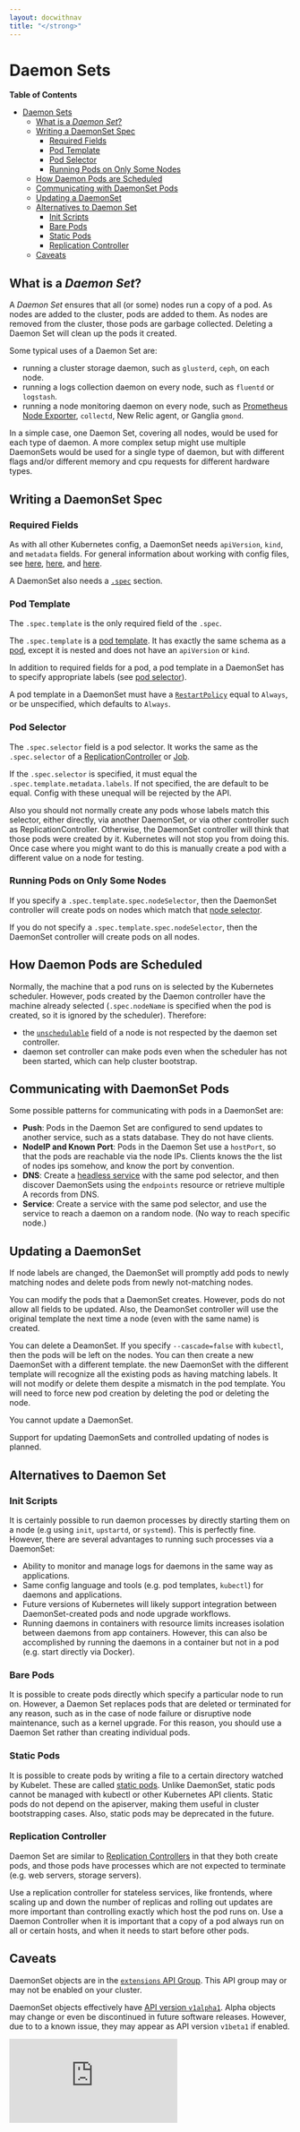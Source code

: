 ```yaml
---
layout: docwithnav
title: "</strong>"
---
```

<!-- BEGIN MUNGE: UNVERSIONED_WARNING -->


<!-- END MUNGE: UNVERSIONED_WARNING -->

# Daemon Sets

**Table of Contents**
<!-- BEGIN MUNGE: GENERATED_TOC -->

- [Daemon Sets](#daemon-sets)
  - [What is a _Daemon Set_?](#what-is-a-daemon-set)
  - [Writing a DaemonSet Spec](#writing-a-daemonset-spec)
    - [Required Fields](#required-fields)
    - [Pod Template](#pod-template)
    - [Pod Selector](#pod-selector)
    - [Running Pods on Only Some Nodes](#running-pods-on-only-some-nodes)
  - [How Daemon Pods are Scheduled](#how-daemon-pods-are-scheduled)
  - [Communicating with DaemonSet Pods](#communicating-with-daemonset-pods)
  - [Updating a DaemonSet](#updating-a-daemonset)
  - [Alternatives to Daemon Set](#alternatives-to-daemon-set)
    - [Init Scripts](#init-scripts)
    - [Bare Pods](#bare-pods)
    - [Static Pods](#static-pods)
    - [Replication Controller](#replication-controller)
  - [Caveats](#caveats)

<!-- END MUNGE: GENERATED_TOC -->

## What is a _Daemon Set_?

A _Daemon Set_ ensures that all (or some) nodes run a copy of a pod.  As nodes are added to the
cluster, pods are added to them.  As nodes are removed from the cluster, those pods are garbage
collected.  Deleting a Daemon Set will clean up the pods it created.

Some typical uses of a Daemon Set are:

- running a cluster storage daemon, such as `glusterd`, `ceph`, on each node.
- running a logs collection daemon on every node, such as `fluentd` or `logstash`.
- running a node monitoring daemon on every node, such as [Prometheus Node Exporter](
  https://github.com/prometheus/node_exporter), `collectd`, New Relic agent, or Ganglia `gmond`.

In a simple case, one Daemon Set, covering all nodes, would be used for each type of daemon.
A more complex setup might use multiple DaemonSets would be used for a single type of daemon,
but with different flags and/or different memory and cpu requests for different hardware types.

## Writing a DaemonSet Spec

### Required Fields

As with all other Kubernetes config, a DaemonSet needs `apiVersion`, `kind`, and `metadata` fields.  For
general information about working with config files, see [here](../user-guide/simple-yaml.html),
[here](../user-guide/configuring-containers.html), and [here](../user-guide/working-with-resources.html).

A DaemonSet also needs a [`.spec`](../devel/api-conventions.html#spec-and-status) section.

### Pod Template

The `.spec.template` is the only required field of the `.spec`.

The `.spec.template` is a [pod template](../user-guide/replication-controller.html#pod-template).
It has exactly the same schema as a [pod](../user-guide/pods.html), except
it is nested and does not have an `apiVersion` or `kind`.

In addition to required fields for a pod, a pod template in a DaemonSet has to specify appropriate
labels (see [pod selector](#pod-selector)).

A pod template in a DaemonSet must have a [`RestartPolicy`](../user-guide/pod-states.html)
 equal to `Always`, or be unspecified, which defaults to `Always`.

### Pod Selector

The `.spec.selector` field is a pod selector.  It works the same as the `.spec.selector` of
a [ReplicationController](../user-guide/replication-controller.html) or
[Job](../user-guide/jobs.html).

If the `.spec.selector` is specified, it must equal the `.spec.template.metadata.labels`.  If not
specified, the are default to be equal.  Config with these unequal will be rejected by the API.

Also you should not normally create any pods whose labels match this selector, either directly, via
another DaemonSet, or via other controller such as ReplicationController.  Otherwise, the DaemonSet
controller will think that those pods were created by it.  Kubernetes will not stop you from doing
this.  Once case where you might want to do this is manually create a pod with a different value on
a node for testing.

### Running Pods on Only Some Nodes

If you specify a `.spec.template.spec.nodeSelector`, then the DaemonSet controller will
create pods on nodes which match that [node
selector](../user-guide/node-selection/README.html).

If you do not specify a `.spec.template.spec.nodeSelector`, then the DaemonSet controller will
create pods on all nodes.

## How Daemon Pods are Scheduled

Normally, the machine that a pod runs on is selected by the Kubernetes scheduler.  However, pods
created by the Daemon controller have the machine already selected (`.spec.nodeName` is specified
when the pod is created, so it is ignored by the scheduler).  Therefore:

 - the [`unschedulable`](node.html#manual-node-administration) field of a node is not respected
   by the daemon set controller.
 - daemon set controller can make pods even when the scheduler has not been started, which can help cluster
   bootstrap.

## Communicating with DaemonSet Pods

Some possible patterns for communicating with pods in a DaemonSet are:

- **Push**: Pods in the Daemon Set are configured to send updates to another service, such
  as a stats database.  They do not have clients.
- **NodeIP and Known Port**: Pods in the Daemon Set use a `hostPort`, so that the pods are reachable
  via the node IPs.  Clients knows the the list of nodes ips somehow, and know the port by convention.
- **DNS**: Create a [headless service](../user-guide/services.html#headless-services) with the same pod selector,
  and then discover DaemonSets using the `endpoints` resource or retrieve multiple A records from
  DNS.
- **Service**: Create a service with the same pod selector, and use the service to reach a
  daemon on a random node. (No way to reach specific node.)

## Updating a DaemonSet

If node labels are changed, the DaemonSet will promptly add pods to newly matching nodes and delete
pods from newly not-matching nodes.

You can modify the pods that a DaemonSet creates.  However, pods do not allow all
fields to be updated.  Also, the DeamonSet controller will use the original template the next
time a node (even with the same name) is created.


You can delete a DeamonSet.  If you specify `--cascade=false` with `kubectl`, then the pods
will be left on the nodes.  You can then create a new DaemonSet with a different template.
the new DaemonSet with the different template will recognize all the existing pods as having
matching labels.  It will not modify or delete them despite a mismatch in the pod template.
You will need to force new pod creation by deleting the pod or deleting the node.

You cannot update a DaemonSet.

Support for updating DaemonSets and controlled updating of nodes is planned.

## Alternatives to Daemon Set

### Init Scripts

It is certainly possible to run daemon processes by directly starting them on a node (e.g using
`init`, `upstartd`, or `systemd`).  This is perfectly fine.  However, there are several advantages to
running such processes via a DaemonSet:

- Ability to monitor and manage logs for daemons in the same way as applications.
- Same config language and tools (e.g. pod templates, `kubectl`) for daemons and applications.
- Future versions of Kubernetes will likely support integration between DaemonSet-created
  pods and node upgrade workflows.
- Running daemons in containers with resource limits increases isolation between daemons from app
  containers.  However, this can also be accomplished by running the daemons in a container but not in a pod
  (e.g. start directly via Docker).

### Bare Pods

It is possible to create pods directly which specify a particular node to run on.  However,
a Daemon Set replaces pods that are deleted or terminated for any reason, such as in the case of
node failure or disruptive node maintenance, such as a kernel upgrade. For this reason, you should
use a Daemon Set rather than creating individual pods.

### Static Pods

It is possible to create pods by writing a file to a certain directory watched by Kubelet.  These
are called [static pods](static-pods.html).
Unlike DaemonSet, static pods cannot be managed with kubectl
or other Kubernetes API clients.  Static pods do not depend on the apiserver, making them useful
in cluster bootstrapping cases.  Also, static pods may be deprecated in the future.

### Replication Controller

Daemon Set are similar to [Replication Controllers](../user-guide/replication-controller.html) in that
they both create pods, and those pods have processes which are not expected to terminate (e.g. web servers,
storage servers).

Use a replication controller for stateless services, like frontends, where scaling up and down the
number of replicas and rolling out updates are more important than controlling exactly which host
the pod runs on.  Use a Daemon Controller when it is important that a copy of a pod always run on
all or certain hosts, and when it needs to start before other pods.

## Caveats

DaemonSet objects are in the [`extensions` API Group](../api.html#api-groups).  This API group may or
may not be enabled on your cluster.

DaemonSet objects effectively have [API version `v1alpha1`](../api.html#api-versioning).
 Alpha objects may change or even be discontinued in future software releases.
However, due to to a known issue, they may appear as API version `v1beta1` if enabled.



<!-- BEGIN MUNGE: GENERATED_ANALYTICS -->
[![Analytics](https://kubernetes-site.appspot.com/UA-36037335-10/GitHub/docs/admin/daemons.md?pixel)]()
<!-- END MUNGE: GENERATED_ANALYTICS -->

